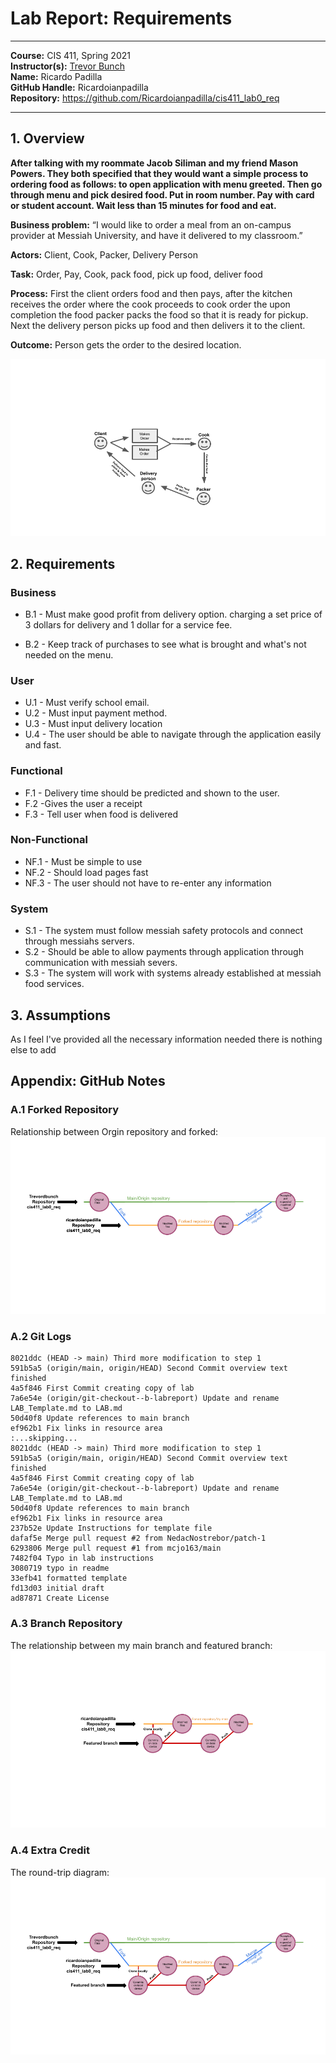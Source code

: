 # Lab Report: Requirements
___
**Course:** CIS 411, Spring 2021  
**Instructor(s):** [Trevor Bunch](https://github.com/trevordbunch)  
**Name:** Ricardo Padilla  
**GitHub Handle:** Ricardoianpadilla  
**Repository:** https://github.com/Ricardoianpadilla/cis411_lab0_req  
___

## 1. Overview
**After talking with my roommate Jacob Siliman and my friend Mason Powers. They both specified that they would want a simple process to ordering food as follows:  to open application with menu greeted. Then go through menu and pick desired food. Put in room number. Pay with card or student account. Wait less than 15 minutes for food and eat.**

**Business problem:** “I would like to order a meal from an on-campus provider at Messiah University, 
and have it delivered to my classroom.”

**Actors:** Client, Cook, Packer, Delivery Person

**Task:** Order, Pay, Cook, pack food, pick up food, deliver food

**Process:** First the client orders food and then pays, after the kitchen receives the order where the cook proceeds to cook order the upon completion the food packer packs the food so that it is ready for pickup. Next the delivery person picks up food and then delivers it to the client.

**Outcome:** Person gets the order to the desired location.


![Diagram 1](/assets/lab04.png)

## 2. Requirements
### Business
   
   - B.1 - Must make good profit from delivery option. charging a set price of 3 dollars for delivery and 1 dollar for a service fee.

   - B.2 - Keep track of purchases to see what is brought and what's not needed on the menu.

### User
   - U.1 - Must verify school email.
   - U.2 - Must input payment method.
   - U.3 - Must input delivery location
   - U.4 - The user should be able to navigate through the application easily and fast.


### Functional
   - F.1 - Delivery time should be predicted and shown to the user.
   - F.2 -Gives the user a receipt
   - F.3 - Tell user when food is delivered


### Non-Functional
   - NF.1 - Must be simple to use
   - NF.2 - Should load pages fast
   - NF.3 - The user should not have to re-enter any information

### System
   - S.1 - The system must follow messiah safety protocols and connect through messiahs servers.
   - S.2 - Should be able to allow payments through application through communication with messiah severs.
   - S.3 - The system will work with systems already established at messiah food services.


## 3. Assumptions

As I feel I've provided all the necessary information needed there is nothing else to add

## Appendix: GitHub Notes

### A.1 Forked Repository
Relationship between Orgin repository and forked:
![Diagram 1](/assets/lab01.png)

### A.2 Git Logs
```
8021ddc (HEAD -> main) Third more modification to step 1
591b5a5 (origin/main, origin/HEAD) Second Commit overview text finished
4a5f846 First Commit creating copy of lab
7a6e54e (origin/git-checkout--b-labreport) Update and rename LAB_Template.md to LAB.md
50d40f8 Update references to main branch
ef962b1 Fix links in resource area
:...skipping...
8021ddc (HEAD -> main) Third more modification to step 1
591b5a5 (origin/main, origin/HEAD) Second Commit overview text finished
4a5f846 First Commit creating copy of lab
7a6e54e (origin/git-checkout--b-labreport) Update and rename LAB_Template.md to LAB.md
50d40f8 Update references to main branch
ef962b1 Fix links in resource area
237b52e Update Instructions for template file
dafaf5e Merge pull request #2 from NedacNostrebor/patch-1
6293806 Merge pull request #1 from mcjo163/main
7482f04 Typo in lab instructions
3080719 typo in readme
33efb41 formatted template
fd13d03 initial draft
ad87871 Create License
```

### A.3 Branch Repository
The relationship between my main branch and featured branch:
![Diagram 1](/assets/lab02.png)

### A.4 Extra Credit
The round-trip diagram:
![Diagram 1](/assets/lab03.png)
